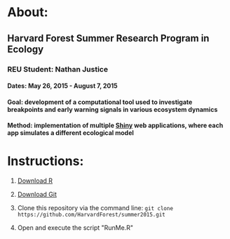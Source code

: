 # About:

## Harvard Forest Summer Research Program in Ecology

### REU Student: Nathan Justice

#### Dates: May 26, 2015 - August 7, 2015

#### Goal: development of a computational tool used to investigate breakpoints and early warning signals in various ecosystem dynamics

#### Method: implementation of multiple [Shiny](http://shiny.rstudio.com/) web applications, where each app simulates a different ecological model

# Instructions:

1. [Download R](https://www.r-project.org/)

2. [Download Git](https://git-scm.com/downloads)

3. Clone this repository via the command line: `git clone https://github.com/HarvardForest/summer2015.git`

4. Open and execute the script "RunMe.R"
